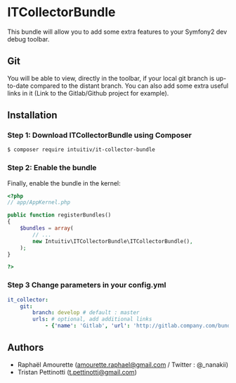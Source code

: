 ITCollectorBundle
=============

This bundle will allow you to add some extra features to your Symfony2 dev debug toolbar.

Git
-------------

You will be able to view, directly in the toolbar, if your local git branch is up-to-date compared to the distant branch.
You can also add some extra useful links in it (Link to the Gitlab/Github project for example).


Installation
------------

### Step 1: Download ITCollectorBundle using Composer

```bash
$ composer require intuitiv/it-collector-bundle
```

### Step 2: Enable the bundle

Finally, enable the bundle in the kernel:

``` php
<?php
// app/AppKernel.php

public function registerBundles()
{
    $bundles = array(
        // ...
        new Intuitiv\ITCollectorBundle\ITCollectorBundle(),
    );
}

?>
```

### Step 3 Change parameters in your config.yml

``` yaml
it_collector:
    git:
        branch: develop # default : master
        urls: # optional, add additional links
            - {'name': 'Gitlab', 'url': 'http://gitlab.company.com/bundle/my-project' }
```


Authors
------------

- Raphaël Amourette  (amourette.raphael@gmail.com / Twitter : @_nanakii)
- Tristan Pettinotti (t.pettinotti@gmail.com)